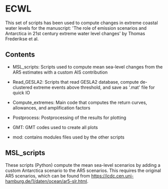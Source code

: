 # ECWL
This set of scripts has been used to compute changes in extreme coastal water levels for the manuscript: 'The role of emission scenarios and Antarctica in 21st century extreme water level changes' by Thomas Frederikse et al.

## Contents
 - MSL_scripts: Scripts used to compute mean sea-level changes from the AR5 estimates with a custom AIS contribution
 
 - Read_GESLA2: Scripts that read GESLA2 database, compute de-clustered extreme events above threshold, and save as '.mat' file for quick IO
 
 - Compute_extremes: Main code that computes the return curves, allowances, and amplification factors
 
 - Postprocess: Postprocessing of the results for plotting
 
 - GMT: GMT codes used to create all plots
 
 - mod: contains modules files used by the other scripts
 
 ## MSL_scripts
 These scripts (Python) compute the mean sea-level scenarios by adding a custom Antarctica scenario to the AR5 scenarios. This requires the original AR5 scenarios, which can be found from https://icdc.cen.uni-hamburg.de/1/daten/ocean/ar5-slr.html. 
